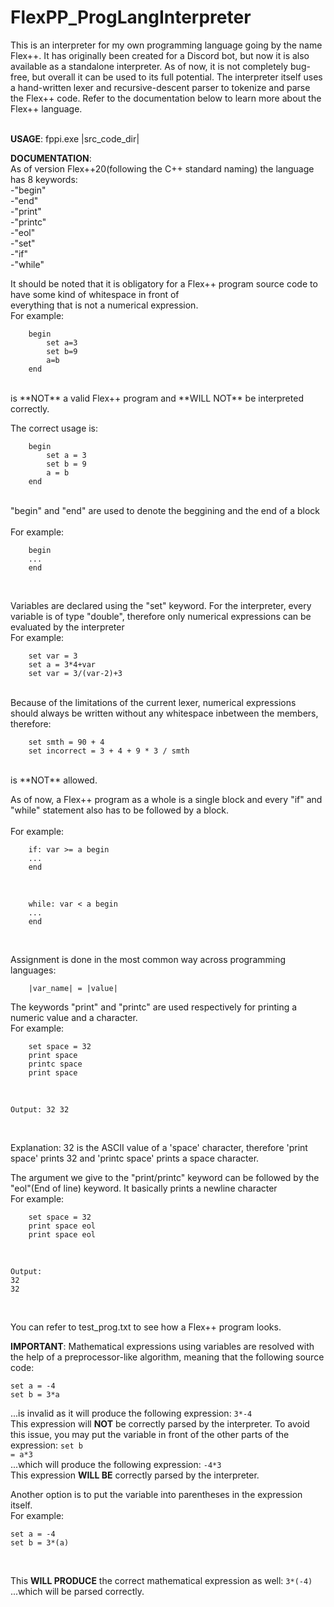 # FlexPP_ProgLangInterpreter
This is an interpreter for my own programming language going by the name Flex++. It has originally been 
created for a Discord bot, but now it is also available as a standalone interpreter. As of now, it is not
completely bug-free, but overall it can be used to its full potential. The interpreter itself uses a hand-written
lexer and recursive-descent parser to tokenize and parse the Flex++ code. Refer to the documentation below to
learn more about the Flex++ language.<br><br>

**USAGE**: fppi.exe |src_code_dir|<br>

**DOCUMENTATION**:<br>
As of version Flex++20(following the C++ standard naming) the language has 8 keywords:<br>
    -"begin"<br>
    -"end"<br>
    -"print"<br>
    -"printc"<br>
    -"eol"<br>
    -"set"<br>
    -"if"<br>
    -"while"<br>

It should be noted that it is obligatory for a Flex++ program source code to have some kind of whitespace in front of<br>
everything that is not a numerical expression.<br>
For example:<br>
~~~
    begin
        set a=3
        set b=9
        a=b
    end
~~~
<br>
is **NOT** a valid Flex++ program and **WILL NOT** be interpreted correctly.<br>

The correct usage is:
~~~
    begin
        set a = 3
        set b = 9
        a = b
    end
~~~
<br>
"begin" and "end" are used to denote the beggining and the end of a block<br><br>
For example:<br>

~~~
    begin
    ...
    end
~~~
<br>

Variables are declared using the "set" keyword. For the interpreter, every variable is of type "double",
therefore only numerical expressions can be evaluated by the interpreter<br>
For example:<br>

~~~
    set var = 3
    set a = 3*4+var
    set var = 3/(var-2)+3
~~~
<br>
Because of the limitations of the current lexer, numerical expressions should always be written without any
whitespace inbetween the members, therefore:<br>

~~~
    set smth = 90 + 4
    set incorrect = 3 + 4 + 9 * 3 / smth
~~~

<br>
is **NOT** allowed.<br>

As of now, a Flex++ program as a whole is a single block and every "if" and "while" statement
also has to be followed by a block.<br><br>
For example:<br>

~~~
    if: var >= a begin
    ...
    end
~~~
<br>

~~~
    while: var < a begin
    ...
    end
~~~
<br>

Assignment is done in the most common way across programming languages:<br>
~~~
    |var_name| = |value|
~~~

The keywords "print" and "printc" are used respectively for printing a numeric value and a character.<br>
For example:<br>

~~~
    set space = 32
    print space
    printc space
    print space
~~~
<br>

~~~
Output: 32 32
~~~
<br>

Explanation: 32 is the ASCII value of a 'space' character, therefore 'print space' prints 32 and 'printc space' prints a space character.<br>

The argument we give to the "print/printc" keyword can be followed by the "eol"(End of line) keyword. It basically prints a newline character<br>
For example:
~~~
    set space = 32
    print space eol
    print space eol
~~~
<br>

~~~
Output:
32
32
~~~
<br>

You can refer to test_prog.txt to see how a Flex++ program looks.<br>

**IMPORTANT**: Mathematical expressions using variables are resolved with the help of a preprocessor-like algorithm,
meaning that the following source code:<br>
~~~
set a = -4
set b = 3*a
~~~
...is invalid as it will produce the following expression: <code>3*-4</code><br>
This expression will **NOT** be correctly parsed by the interpreter. To avoid this issue, you may put the variable in front of the other
parts of the expression: <code>set b = a\*3</code><br>
...which will produce the following expression: <code>-4\*3</code><br>
This expression **WILL BE** correctly parsed by the interpreter.<br>

Another option is to put the variable into parentheses in the expression itself.<br>
For example:<br>
~~~
set a = -4
set b = 3*(a)
~~~
<br>

This **WILL PRODUCE** the correct mathematical expression as well: <code>3*(-4)</code><br>...which will be parsed correctly.

